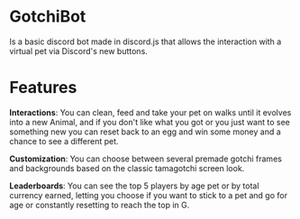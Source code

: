 # GotchiBot
  Is a basic discord bot made in discord.js that allows the interaction with a virtual pet via Discord's new buttons.

# Features
<b>Interactions</b>: You can clean, feed and take your pet on walks until it evolves into a new Animal, and if you don't like what you got or you just want to see something new you can reset back to an egg and win some money and a chance to see a different pet.

<b>Customization</b>: You can choose between several premade gotchi frames and backgrounds based on the classic tamagotchi screen look.

<b>Leaderboards</b>: You can see the top 5 players by age pet or by total currency earned,  letting you choose if you want to stick to a pet and go for age or constantly resetting to reach the top in G.
